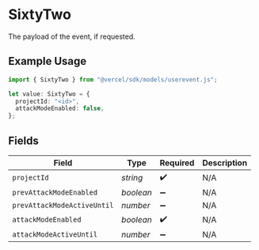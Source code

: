 # SixtyTwo

The payload of the event, if requested.

## Example Usage

```typescript
import { SixtyTwo } from "@vercel/sdk/models/userevent.js";

let value: SixtyTwo = {
  projectId: "<id>",
  attackModeEnabled: false,
};
```

## Fields

| Field                       | Type                        | Required                    | Description                 |
| --------------------------- | --------------------------- | --------------------------- | --------------------------- |
| `projectId`                 | *string*                    | :heavy_check_mark:          | N/A                         |
| `prevAttackModeEnabled`     | *boolean*                   | :heavy_minus_sign:          | N/A                         |
| `prevAttackModeActiveUntil` | *number*                    | :heavy_minus_sign:          | N/A                         |
| `attackModeEnabled`         | *boolean*                   | :heavy_check_mark:          | N/A                         |
| `attackModeActiveUntil`     | *number*                    | :heavy_minus_sign:          | N/A                         |